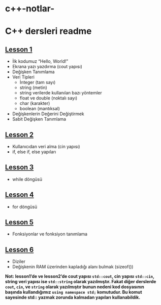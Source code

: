 # c++-notlar-
# C++ dersleri readme

## [Lesson 1](https://github.com/MR-Wrestler/cpp-notlar-/blob/main/lesson1.cpp)

- İlk kodumuz “Hello, World!”
- Ekrana yazı yazdırma (cout yapısı)
- Değişken Tanımlama
- Veri Tipleri
    - İnteger (tam sayı)
    - string (metin)
    - string verilerde kullanılan bazı yöntemler
    - float ve double (noktalı sayı)
    - char (karakter)
    - boolean (mantıksal)
- Değişkenlerin Değerini Değiştirmek
- Sabit Değişken Tanımlama

## [Lesson 2](https://github.com/MR-Wrestler/cpp-notlar-/blob/main/lesson2.cpp)

- Kullanıcıdan veri alma (cin yapısı)
- if, else if, else yapıları

## [Lesson 3](https://github.com/MR-Wrestler/cpp-notlar-/blob/main/lesson3.cpp)

- while döngüsü

## [Lesson 4](https://github.com/MR-Wrestler/cpp-notlar-/blob/main/lesson4.cpp)

- for döngüsü

## [Lesson 5](https://github.com/MR-Wrestler/cpp-notlar-/blob/main/lesson5.cpp)

- Fonksiyonlar ve fonksiyon tanımlama

## [Lesson 6](https://github.com/MR-Wrestler/cpp-notlar-/blob/main/lesson6.cpp)

- Diziler
- Değişkenin RAM üzerinden kapladığı alanı bulmak (sizeof())

**Not: lesson1’de ve lesson2’de cout yapısı `std::cout`, cin yapısı `std::cin`, string veri yapısı ise `std::string` olarak yazılmıştır. Fakat diğer derslerde `cout`, `cin`, ve `string` olarak yazılmıştır bunun nedeni kod dosyasının başında kullandığımız `using namespace std;` komutudur. Bu komut sayesinde std:: yazmak zorunda kalmadan yapıları kullanabildik.**
